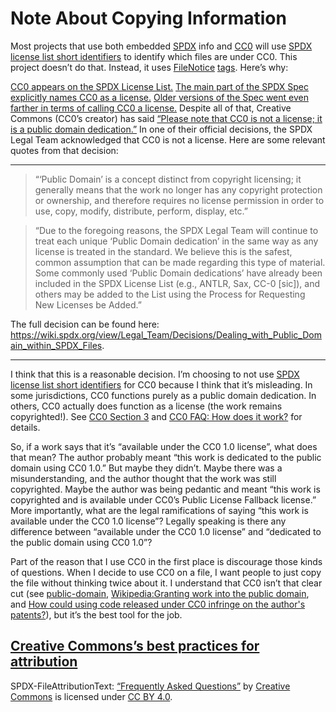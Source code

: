 <!--
SPDX-FileNotice: 🅭🄍1.0 This file is dedicated to the public domain using the CC0 1.0 Universal Public Domain Dedication <https://creativecommons.org/publicdomain/zero/1.0/>.
SPDX-FileContributor: Jason Yundt <jason@jasonyundt.email> (2021–2022)
-->

# Note About Copying Information

Most projects that use both embedded [SPDX][0] info and [CC0][1] will use [SPDX
license list short identifiers][2] to identify which files are under CC0. This
project doesn’t do that. Instead, it uses [FileNotice][3] [tags][4]. Here’s
why:

[CC0 appears on the SPDX License List.][5] [The main part of the SPDX Spec
explicitly names CC0 as a license.][6] [Older versions of the Spec went even
farther in terms of calling CC0 a license.][7] Despite all of that, Creative
Commons (CC0’s creator) has said [“Please note that CC0 is not a license; it is
a public domain dedication.”][8] In one of their official decisions, the SPDX
Legal Team acknowledged that CC0 is not a license. Here are some relevant
quotes from that decision:

-------------------------------------------------------------------------------

>“‘Public Domain’ is a concept distinct from copyright licensing; it generally
>means that the work no longer has any copyright protection or ownership, and
>therefore requires no license permission in order to use, copy, modify,
>distribute, perform, display, etc.”

>“Due to the foregoing reasons, the SPDX Legal Team will continue to treat each
>unique ‘Public Domain dedication’ in the same way as any license is treated in
>the standard. We believe this is the safest, common assumption that can be
>made regarding this type of material. Some commonly used ‘Public Domain
>dedications’ have already been included in the SPDX License List (e.g., ANTLR,
>Sax, CC-0 \[sic\]), and others may be added to the List using the Process for
>Requesting New Licenses be Added.”

The full decision can be found here:
<https://wiki.spdx.org/view/Legal_Team/Decisions/Dealing_with_Public_Domain_within_SPDX_Files>.

-------------------------------------------------------------------------------

I think that this is a reasonable decision. I’m choosing to not use [SPDX
license list short identifiers][2] for CC0 because I think that it’s
misleading. In some jurisdictions, CC0 functions purely as a public domain
dedication. In others, CC0 actually does function as a license (the work
remains copyrighted!). See [CC0 Section 3][9] and [CC0 FAQ: How does it
work?][10] for details.

So, if a work says that it’s “available under the CC0 1.0 license”, what does
that mean? The author probably meant “this work is dedicated to the public
domain using CC0 1.0.” But maybe they didn’t. Maybe there was a
misunderstanding, and the author thought that the work was still copyrighted.
Maybe the author was being pedantic and meant “this work is copyrighted and is
available under CC0’s Public License Fallback license.” More importantly, what
are the legal ramifications of saying “this work is available under the CC0 1.0
license”? Legally speaking is there any difference between “available under the
CC0 1.0 license” and “dedicated to the public domain using CC0 1.0”?

Part of the reason that I use CC0 in the first place is discourage those kinds
of questions. When I decide to use CC0 on a file, I want people to just copy
the file without thinking twice about it. I understand that CC0 isn’t that
clear cut (see [public-domain][11], [Wikipedia:Granting work into the public
domain][12], and [How could using code released under CC0 infringe on the
author's patents?][13]), but it’s the best tool for the job.

## [Creative Commons’s best practices for attribution](https://wiki.creativecommons.org/wiki/Best_practices_for_attribution)

SPDX-FileAttributionText: [“Frequently Asked Questions”](https://creativecommons.org/faq/) by [Creative Commons](https://creativecommons.org/) is licensed under [CC BY 4.0](https://creativecommons.org/licenses/by/4.0/).

[0]: https://spdx.dev/
[1]: https://creativecommons.org/publicdomain/zero/1.0/
[2]: https://spdx.github.io/spdx-spec/using-SPDX-short-identifiers-in-source-files/
[3]: https://spdx.github.io/spdx-spec/file-information/#813-file-notice-field
[4]: https://spdx.github.io/spdx-spec/file-tags/
[5]: https://spdx.org/licenses/CC0-1.0.html
[6]: https://spdx.github.io/spdx-spec/document-creation-information/#62-data-license-field
[7]: https://github.com/spdx/spdx-spec/issues/542
[8]: https://creativecommons.org/faq/#how-do-cc-licenses-operate
[9]: https://creativecommons.org/publicdomain/zero/1.0/legalcode
[10]: https://wiki.creativecommons.org/wiki/CC0_FAQ#How_does_it_work.3F
[11]: https://linuxmafia.com/faq/Licensing_and_Law/public-domain.html
[12]: https://en.wikipedia.org/wiki/Wikipedia:Granting_work_into_the_public_domain
[13]: https://opensource.stackexchange.com/questions/133/how-could-using-code-released-under-cc0-infringe-on-the-authors-patents
